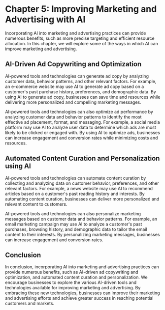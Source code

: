 Chapter 5: Improving Marketing and Advertising with AI
======================================================

Incorporating AI into marketing and advertising practices can provide numerous benefits, such as more precise targeting and efficient resource allocation. In this chapter, we will explore some of the ways in which AI can improve marketing and advertising.

AI-Driven Ad Copywriting and Optimization
-----------------------------------------

AI-powered tools and technologies can generate ad copy by analyzing customer data, behavior patterns, and other relevant factors. For example, an e-commerce website may use AI to generate ad copy based on a customer's past purchase history, preferences, and demographic data. By using AI to generate ad copy, businesses can save time and resources while delivering more personalized and compelling marketing messages.

AI-powered tools and technologies can also optimize ad performance by analyzing customer data and behavior patterns to identify the most effective ad placement, format, and messaging. For example, a social media platform may use AI to analyze user data to determine which ads are most likely to be clicked or engaged with. By using AI to optimize ads, businesses can increase engagement and conversion rates while minimizing costs and resources.

Automated Content Curation and Personalization using AI
-------------------------------------------------------

AI-powered tools and technologies can automate content curation by collecting and analyzing data on customer behavior, preferences, and other relevant factors. For example, a news website may use AI to recommend articles based on a customer's past reading history and interests. By automating content curation, businesses can deliver more personalized and relevant content to customers.

AI-powered tools and technologies can also personalize marketing messages based on customer data and behavior patterns. For example, an email marketing campaign may use AI to analyze a customer's past purchases, browsing history, and demographic data to tailor the email content to their interests. By personalizing marketing messages, businesses can increase engagement and conversion rates.

Conclusion
----------

In conclusion, incorporating AI into marketing and advertising practices can provide numerous benefits, such as AI-driven ad copywriting and optimization, and automated content curation and personalization. We encourage businesses to explore the various AI-driven tools and technologies available for improving marketing and advertising. By embracing these new technologies, businesses can improve their marketing and advertising efforts and achieve greater success in reaching potential customers and markets.
